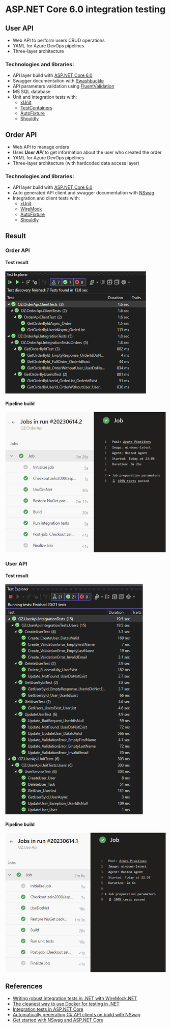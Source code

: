 # ASP.NET Core 6.0 integration testing

## User API

- Web API to perform users CRUD operations
- YAML for Azure DevOps pipelines
- Three-layer architecture

### Technologies and libraries:

- API layer build with [ASP.NET Core 6.0](https://learn.microsoft.com/en-us/aspnet/core/release-notes/aspnetcore-6.0?view=aspnetcore-6.0)
- Swagger documentation with [Swashbuckle](https://github.com/domaindrivendev/Swashbuckle.AspNetCore)
- API parameters validation using [FluentValidation](https://docs.fluentvalidation.net/en/latest/)
- MS SQL database
- Unit and integration tests with:
  - [xUnit](https://github.com/xunit/xunit)
  - [TestContainers](https://github.com/testcontainers/testcontainers-dotnet)
  - [AutoFixture](https://github.com/AutoFixture/AutoFixture)
  - [Shouldly](https://github.com/shouldly/shouldly)

## Order API

- Web API to manage orders
- Uses **_User API_** to get information about the user who created the order
- YAML for Azure DevOps pipelines
- Three-layer architecture (with hardcoded data access layer)

### Technologies and libraries:

- API layer build with [ASP.NET Core 6.0](https://learn.microsoft.com/en-us/aspnet/core/release-notes/aspnetcore-6.0?view=aspnetcore-6.0)
- Auto generated API client and swagger documentation with [NSwag](https://github.com/RicoSuter/NSwag)
- Integration and client tests with:
  - [xUnit](https://github.com/xunit/xunit)
  - [WireMock](https://github.com/WireMock-Net/WireMock.Net)
  - [AutoFixture](https://github.com/AutoFixture/AutoFixture)
  - [Shouldly](https://github.com/shouldly/shouldly)

## Result

### Order API

#### Test result

![Order API test](images/order_api_test_result.png?raw=true "Order API tests")

#### Pipeline build

![Order API build pipeline](images/order_api_pipline_build_result.png?raw=true "Order API build pipeline")

### User API

#### Test result

![User API tests](images/user_api_test_result.png?raw=true "User API tests")

#### Pipeline build

![User API build pipeline](images/user_api_pipline_build_result.png?raw=true "User API build pipeline")

## References

- [Writing robust integration tests in .NET with WireMock.NET](https://www.youtube.com/watch?v=YU3ohofu6UU&ab_channel=NickChapsas)
- [The cleanest way to use Docker for testing in .NET](https://www.youtube.com/watch?v=8IRNC7qZBmk&ab_channel=NickChapsas)
- [Integration tests in ASP.NET Core](https://learn.microsoft.com/en-us/aspnet/core/test/integration-tests?view=aspnetcore-6.0)
- [Automatically generating C# API clients on build with NSwag](https://blog.sanderaernouts.com/autogenerate-csharp-api-client-with-nswag)
- [Get started with NSwag and ASP.NET Core](https://learn.microsoft.com/en-us/aspnet/core/tutorials/getting-started-with-nswag?view=aspnetcore-6.0&tabs=visual-studio)
